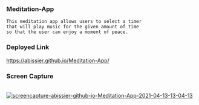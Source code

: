 ### Meditation-App
```
This meditation app allows users to select a timer
that will play music for the given amount of time
so that the user can enjoy a moment of peace.
```

### Deployed Link
https://abissier.github.io/Meditation-App/

### Screen Capture
<br>
<a href="https://ibb.co/DKGpCZz"><img src="https://i.ibb.co/mzv8q3b/screencapture-abissier-github-io-Meditation-App-2021-04-13-13-04-13.png" alt="screencapture-abissier-github-io-Meditation-App-2021-04-13-13-04-13" border="0"></a>
